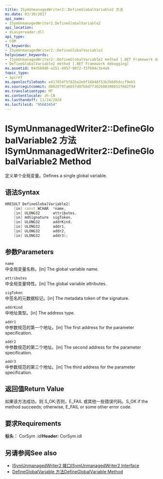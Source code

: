 ```yaml
---
title: ISymUnmanagedWriter2::DefineGlobalVariable2 方法
ms.date: 03/30/2017
api_name:
- ISymUnmanagedWriter2.DefineGlobalVariable2
api_location:
- diasymreader.dll
api_type:
- COM
f1_keywords:
- ISymUnmanagedWriter2::DefineGlobalVariable2
helpviewer_keywords:
- ISymUnmanagedWriter2::DefineGlobalVariable2 method [.NET Framework debugging]
- DefineGlobalVariable2 method [.NET Framework debugging]
ms.assetid: 04d569d6-a151-4957-9872-f3f694c3e4a9
topic_type:
- apiref
ms.openlocfilehash: e417854f5f82ba2e0f16848f53b2b605dccf9eb5
ms.sourcegitcommit: d8020797a6657d0fbbdff362b80300815f682f94
ms.translationtype: MT
ms.contentlocale: zh-CN
ms.lasthandoff: 11/24/2020
ms.locfileid: "95683454"
---
```

# <a name="isymunmanagedwriter2defineglobalvariable2-method"></a><span data-ttu-id="c6064-102">ISymUnmanagedWriter2::DefineGlobalVariable2 方法</span><span class="sxs-lookup"><span data-stu-id="c6064-102">ISymUnmanagedWriter2::DefineGlobalVariable2 Method</span></span>

<span data-ttu-id="c6064-103">定义单个全局变量。</span><span class="sxs-lookup"><span data-stu-id="c6064-103">Defines a single global variable.</span></span>  
  
## <a name="syntax"></a><span data-ttu-id="c6064-104">语法</span><span class="sxs-lookup"><span data-stu-id="c6064-104">Syntax</span></span>  
  
```cpp  
HRESULT DefineGlobalVariable2(  
    [in] const WCHAR  *name,  
    [in] ULONG32      attributes,  
    [in] mdSignature  sigToken,  
    [in] ULONG32      addrKind,  
    [in] ULONG32      addr1,  
    [in] ULONG32      addr2,  
    [in] ULONG32      addr3);  
```  
  
## <a name="parameters"></a><span data-ttu-id="c6064-105">参数</span><span class="sxs-lookup"><span data-stu-id="c6064-105">Parameters</span></span>  

 `name`  
 <span data-ttu-id="c6064-106">中全局变量名称。</span><span class="sxs-lookup"><span data-stu-id="c6064-106">[in] The global variable name.</span></span>  
  
 `attributes`  
 <span data-ttu-id="c6064-107">中全局变量特性。</span><span class="sxs-lookup"><span data-stu-id="c6064-107">[in] The global variable attributes.</span></span>  
  
 `sigToken`  
 <span data-ttu-id="c6064-108">中签名的元数据标记。</span><span class="sxs-lookup"><span data-stu-id="c6064-108">[in] The metadata token of the signature.</span></span>  
  
 `addrKind`  
 <span data-ttu-id="c6064-109">中地址类型。</span><span class="sxs-lookup"><span data-stu-id="c6064-109">[in] The address type.</span></span>  
  
 `addr1`  
 <span data-ttu-id="c6064-110">中参数规范的第一个地址。</span><span class="sxs-lookup"><span data-stu-id="c6064-110">[in] The first address for the parameter specification.</span></span>  
  
 `addr2`  
 <span data-ttu-id="c6064-111">中参数规范的第二个地址。</span><span class="sxs-lookup"><span data-stu-id="c6064-111">[in] The second address for the parameter specification.</span></span>  
  
 `addr3`  
 <span data-ttu-id="c6064-112">中参数规范的第三个地址。</span><span class="sxs-lookup"><span data-stu-id="c6064-112">[in] The third address for the parameter specification.</span></span>  
  
## <a name="return-value"></a><span data-ttu-id="c6064-113">返回值</span><span class="sxs-lookup"><span data-stu-id="c6064-113">Return Value</span></span>  

 <span data-ttu-id="c6064-114">如果该方法成功，则 S_OK;否则，E_FAIL 或其他一些错误代码。</span><span class="sxs-lookup"><span data-stu-id="c6064-114">S_OK if the method succeeds; otherwise, E_FAIL or some other error code.</span></span>  
  
## <a name="requirements"></a><span data-ttu-id="c6064-115">要求</span><span class="sxs-lookup"><span data-stu-id="c6064-115">Requirements</span></span>  

 <span data-ttu-id="c6064-116">**标头：** CorSym .idl</span><span class="sxs-lookup"><span data-stu-id="c6064-116">**Header:** CorSym.idl</span></span>  
  
## <a name="see-also"></a><span data-ttu-id="c6064-117">另请参阅</span><span class="sxs-lookup"><span data-stu-id="c6064-117">See also</span></span>

- [<span data-ttu-id="c6064-118">ISymUnmanagedWriter2 接口</span><span class="sxs-lookup"><span data-stu-id="c6064-118">ISymUnmanagedWriter2 Interface</span></span>](isymunmanagedwriter2-interface.md)
- [<span data-ttu-id="c6064-119">DefineGlobalVariable 方法</span><span class="sxs-lookup"><span data-stu-id="c6064-119">DefineGlobalVariable Method</span></span>](isymunmanagedwriter-defineglobalvariable-method.md)
